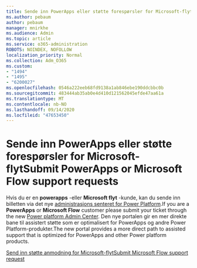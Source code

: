 ```yaml
---
title: Sende inn PowerApps eller støtte forespørsler for Microsoft-flyt
ms.author: pebaum
author: pebaum
manager: mnirkhe
ms.audience: Admin
ms.topic: article
ms.service: o365-administration
ROBOTS: NOINDEX, NOFOLLOW
localization_priority: Normal
ms.collection: Adm_O365
ms.custom:
- "1494"
- "1495"
- "6200027"
ms.openlocfilehash: 0546a222eeb68fd9138a1ab846ebe190ddcbbc0b
ms.sourcegitcommit: 483444ab35ab0e4d410d121562045efde47aa61a
ms.translationtype: MT
ms.contentlocale: nb-NO
ms.lasthandoff: 09/14/2020
ms.locfileid: "47653450"
---
```

# <a name="submit-powerapps-or-microsoft-flow-support-requests"></a><span data-ttu-id="4ae04-102">Sende inn PowerApps eller støtte forespørsler for Microsoft-flyt</span><span class="sxs-lookup"><span data-stu-id="4ae04-102">Submit PowerApps or Microsoft Flow support requests</span></span>

<span data-ttu-id="4ae04-103">Hvis du er en **powerapps** -eller **Microsoft flyt** -kunde, kan du sende inn billetten via det nye [administrasjons senteret for Power Platform](https://admin.powerplatform.microsoft.com/support?newTicket&product=15819).</span><span class="sxs-lookup"><span data-stu-id="4ae04-103">If you are a **PowerApps** or **Microsoft Flow** customer please submit your ticket through the new [Power platform Admin Center](https://admin.powerplatform.microsoft.com/support?newTicket&product=15819).</span></span> <span data-ttu-id="4ae04-104">Den nye portalen gir en mer direkte bane til assistert støtte som er optimalisert for PowerApps og andre Power Platform-produkter.</span><span class="sxs-lookup"><span data-stu-id="4ae04-104">The new portal provides a more direct path to assisted support that is optimized for PowerApps and other Power platform products.</span></span>

[<span data-ttu-id="4ae04-105">Send inn støtte anmodning for Microsoft-flyt</span><span class="sxs-lookup"><span data-stu-id="4ae04-105">Submit Microsoft Flow support request</span></span>](https://admin.powerplatform.microsoft.com/support?newTicket&product=Flow)